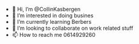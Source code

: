 - 👋 Hi, I’m @CollinKasbergen
- 👀 I’m interested in doing busines
- 🌱 I’m currently learning Berbers
- 💞️ I’m looking to collaborate on work related stuff
- 📫 How to reach me 0614929260

<!---
CollinKasbergen/CollinKasbergen is a ✨ special ✨ repository because its `README.md` (this file) appears on your GitHub profile.
You can click the Preview link to take a look at your changes.
--->
